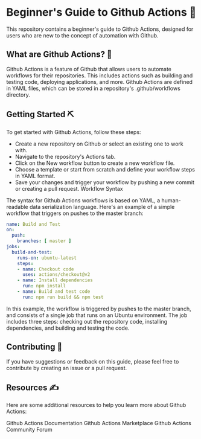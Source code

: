 # Beginner's Guide to Github Actions 🏁

This repository contains a beginner's guide to Github Actions, designed for users who are new to the concept of automation with Github.

## What are Github Actions? 🎈

Github Actions is a feature of Github that allows users to automate workflows for their repositories. This includes actions such as building and testing code, deploying applications, and more. Github Actions are defined in YAML files, which can be stored in a repository's .github/workflows directory.

## Getting Started ⛏️

To get started with Github Actions, follow these steps:

- Create a new repository on Github or select an existing one to work with.
- Navigate to the repository's Actions tab.
- Click on the New workflow button to create a new workflow file.
- Choose a template or start from scratch and define your workflow steps in YAML format.
- Save your changes and trigger your workflow by pushing a new commit or creating a pull request.
Workflow Syntax

The syntax for Github Actions workflows is based on YAML, a human-readable data serialization language. Here's an example of a simple workflow that triggers on pushes to the master branch:

```yaml
name: Build and Test
on:
  push:
    branches: [ master ]
jobs:
  build-and-test:
    runs-on: ubuntu-latest
    steps:
    - name: Checkout code
      uses: actions/checkout@v2
    - name: Install dependencies
      run: npm install
    - name: Build and test code
      run: npm run build && npm test
```

In this example, the workflow is triggered by pushes to the master branch, and consists of a single job that runs on an Ubuntu environment. The job includes three steps: checking out the repository code, installing dependencies, and building and testing the code.

## Contributing 🎉

If you have suggestions or feedback on this guide, please feel free to contribute by creating an issue or a pull request.

## Resources ✍️

Here are some additional resources to help you learn more about Github Actions:

Github Actions Documentation
Github Actions Marketplace
Github Actions Community Forum
